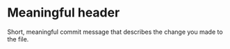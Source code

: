 # Meaningful header
Short, meaningful commit message that describes the change you made to the file.
